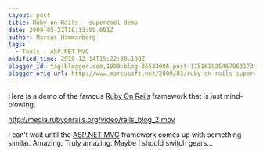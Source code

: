 ```yaml
---
layout: post
title: Ruby on Rails – supercool demo
date: 2009-03-22T18:13:00.001Z
author: Marcus Hammarberg
tags:
  - Tools - ASP.NET MVC
modified_time: 2010-12-14T15:22:38.198Z
blogger_id: tag:blogger.com,1999:blog-36533086.post-1151619254679631734
blogger_orig_url: http://www.marcusoft.net/2009/03/ruby-on-rails-supercool-demo.html
---
```



Here is a demo of the famous
<a href="http://rubyonrails.org/" target="_blank">Ruby On Rails</a>
framework that is just mind-blowing.

<http://media.rubyonrails.org/video/rails_blog_2.mov>

I can’t wait until the
<a href="http://www.asp.net/mvc/" target="_blank">ASP.NET MVC</a>
framework comes up with something similar. Amazing. Truly amazing. Maybe
I should switch gears…
